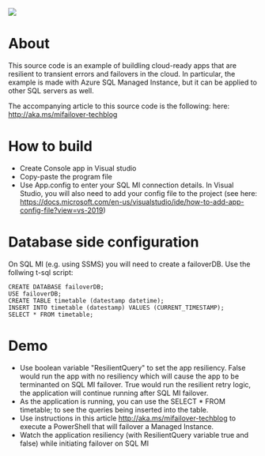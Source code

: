 ![](../media/solutions-microsoft-logo-small.png)

# About
This source code is an example of buildling cloud-ready apps that are resilient to transient errors and failovers in the cloud. In particular, the example is made with Azure SQL Managed Instance, but it can be applied to other SQL servers as well.

The accompanying article to this source code is the following: here: http://aka.ms/mifailover-techblog

# How to build

- Create Console app in Visual studio
- Copy-paste the program file
- Use App.config to enter your SQL MI connection details. In Visual Studio, you will also need to add your config file to the project (see here: https://docs.microsoft.com/en-us/visualstudio/ide/how-to-add-app-config-file?view=vs-2019)

# Database side configuration

On SQL MI (e.g. using SSMS) you will need to create a failoverDB. Use the follwing t-sql script:

```t-sql
CREATE DATABASE failoverDB;
USE failoverDB;
CREATE TABLE timetable (datestamp datetime);
INSERT INTO timetable (datestamp) VALUES (CURRENT_TIMESTAMP);
SELECT * FROM timetable;
```

# Demo

- Use boolean variable "ResilientQuery" to set the app resiliency. False would run the app with no resiliency which will cause the app to be terminanted on SQL MI failover. True would run the resilient retry logic, the application will continue running after SQL MI failover.
- As the application is running, you can use the SELECT * FROM timetable; to see the queries being inserted into the table.
- Use instructions in this article http://aka.ms/mifailover-techblog to execute a PowerShell that will failover a Managed Instance.
- Watch the application resiliency (with ResilientQuery variable true and false) while initiating failover on SQL MI
